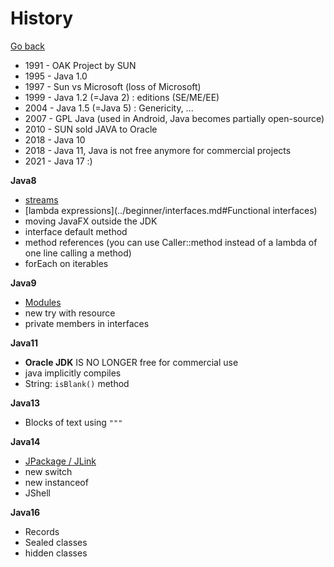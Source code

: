 # History

[Go back](..)

* 1991 - OAK Project by SUN
* 1995 - Java 1.0
* 1997 - Sun vs Microsoft (loss of Microsoft)
* 1999 - Java 1.2 (=Java 2) : editions (SE/ME/EE)
* 2004 - Java 1.5 (=Java 5) : Genericity, ...
* 2007 - GPL Java (used in Android, Java becomes partially open-source)
* 2010 - SUN sold JAVA to Oracle
* 2018 - Java 10
* 2018 - Java 11, Java is not free anymore for commercial projects
* 2021 - Java 17 :)

**Java8**

* [streams](../advanced/streams.md)
* [lambda expressions](../beginner/interfaces.md#Functional interfaces)
* moving JavaFX outside the JDK
* interface default method
* method references (you can use Caller::method instead
  of a lambda of one line calling a method)
* forEach on iterables

**Java9**

* [Modules](../expert/modules.md)
* new try with resource
* private members in interfaces

**Java11**

* **Oracle JDK** IS NO LONGER free for commercial use
* java implicitly compiles
* String: ``isBlank()`` method

**Java13**

* Blocks of text using ``"""``

**Java14**

* [JPackage / JLink](../expert/exe.md)
* new switch
* new instanceof
* JShell

**Java16**

* Records
* Sealed classes
* hidden classes